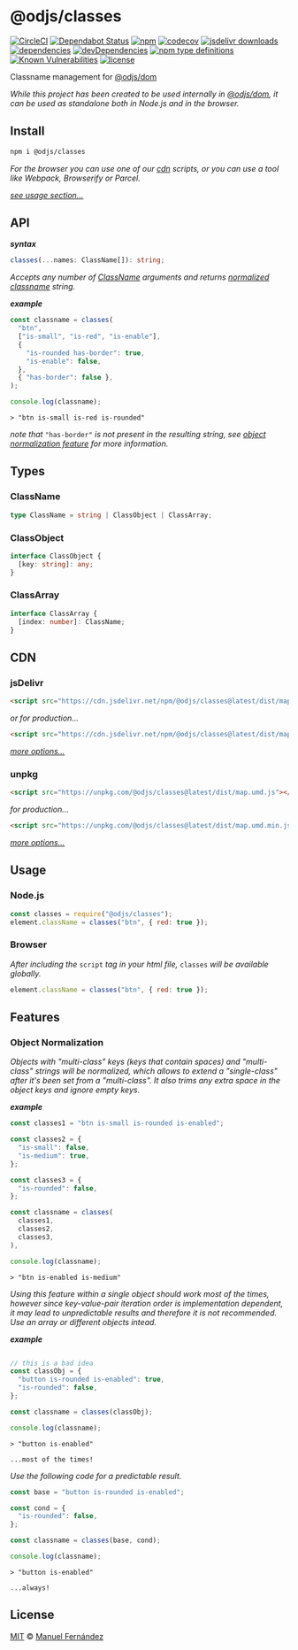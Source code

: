 # @odjs/classes

[![CircleCI](https://circleci.com/gh/odjs/classes.svg?style=svg)](https://circleci.com/gh/odjs/classes) [![Dependabot Status](https://api.dependabot.com/badges/status?host=github&repo=odjs/classes)](https://dependabot.com) [![npm](https://badgen.net/npm/v/@odjs/classes)](https://www.npmjs.com/package/@odjs/classes) [![codecov](https://codecov.io/gh/odjs/classes/branch/master/graph/badge.svg)](https://codecov.io/gh/odjs/classes) [![jsdelivr downloads](https://data.jsdelivr.com/v1/package/npm/@odjs/classes/badge?style=rounded)](https://www.jsdelivr.com/package/npm/@odjs/classes) [![dependencies](https://badgen.net/david/dep/odjs/classes)](https://david-dm.org/odjs/classes) [![devDependencies](https://badgen.net/david/dev/odjs/classes)](https://david-dm.org/odjs/classes?type=dev) [![npm type definitions](https://img.shields.io/npm/types/@odjs/classes.svg)](https://www.typescriptlang.org) [![Known Vulnerabilities](https://snyk.io//test/github/odjs/classes/badge.svg?targetFile=package.json)](https://snyk.io//test/github/odjs/classes?targetFile=package.json) [![license](https://badgen.net/github/license/odjs/classes)](LICENSE)

Classname management for [@odjs/dom](https://github.com/odjs/dom)

*While this project has been created to be used internally in [@odjs/dom](https://github.com/odjs/dom), it can be used as standalone both in Node.js and in the browser.*

## Install

```bash
npm i @odjs/classes
```

*For the browser you can use one of our [cdn](#cdn) scripts, or you can use a tool like Webpack, Browserify or Parcel.*

[*see usage section...*](#usage)

## API

***syntax***

```typescript
classes(...names: ClassName[]): string;
```

*Accepts any number of [ClassName](#classname) arguments and returns [normalized classname](#object-normalization) string.*

***example***

```javascript
const classname = classes(
  "btn",
  ["is-small", "is-red", "is-enable"],
  {
    "is-rounded has-border": true,
    "is-enable": false,
  },
  { "has-border": false },
);

console.log(classname);
```

```console
> "btn is-small is-red is-rounded"
```

*note that* `"has-border"` *is not present in the resulting string, see [object normalization feature](#object-normalization) for more information.*

## Types

### ClassName

```typescript
type ClassName = string | ClassObject | ClassArray;
```

### ClassObject

```typescript
interface ClassObject {
  [key: string]: any;
}
```

### ClassArray

```typescript
interface ClassArray {
  [index: number]: ClassName;
}
```

## CDN

### jsDelivr

```html
<script src="https://cdn.jsdelivr.net/npm/@odjs/classes@latest/dist/map.umd.js"></script>
```

*or for production...*

```html
<script src="https://cdn.jsdelivr.net/npm/@odjs/classes@latest/dist/map.umd.min.js"></script>
```

*[more options...](https://www.jsdelivr.com/package/npm/@odjs/classes?version=latest)*

### unpkg

```html
<script src="https://unpkg.com/@odjs/classes@latest/dist/map.umd.js"></script>
```

*for production...*

```html
<script src="https://unpkg.com/@odjs/classes@latest/dist/map.umd.min.js"></script>
```

*[more options...](https://unpkg.com/@odjs/classes@latest/)*

## Usage

### Node.js

```javascript
const classes = require("@odjs/classes");
element.className = classes("btn", { red: true });
```

### Browser

*After including the* `script` *tag in your html file,* `classes` *will be available globally.*

```javascript
element.className = classes("btn", { red: true });
```

## Features

### Object Normalization

*Objects with "multi-class" keys (keys that contain spaces) and "multi-class" strings will be normalized, which allows to extend a "single-class" after it's been set from a "multi-class". It also trims any extra space in the object keys and ignore empty keys.*

***example***

```javascript
const classes1 = "btn is-small is-rounded is-enabled";

const classes2 = {
  "is-small": false,
  "is-medium": true,
};

const classes3 = {
  "is-rounded": false,
};

const classname = classes(
  classes1,
  classes2,
  classes3,
),

console.log(classname);
```

```console
> "btn is-enabled is-medium"
```

*Using this feature within a single object should work most of the times, however since key-value-pair iteration order is implementation dependent, it may lead to unpredictable results and therefore it is not recommended. Use an array or different objects intead.*

***example***

```javascript

// this is a bad idea
const classObj = {
  "button is-rounded is-enabled": true,
  "is-rounded": false,
};

const classname = classes(classObj);

console.log(classname);
```

```console
> "button is-enabled"

...most of the times!
```

*Use the following code for a predictable result.*

```javascript
const base = "button is-rounded is-enabled";

const cond = {
  "is-rounded": false,
};

const classname = classes(base, cond);

console.log(classname);
```

```console
> "button is-enabled"

...always!
```

## License

[MIT](LICENSE) &copy; [Manuel Fernández](https://github.com/manferlo81)
